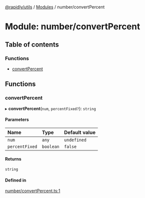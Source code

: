 [@rapidly/utils](../README.md) / [Modules](../modules.md) / number/convertPercent

# Module: number/convertPercent

## Table of contents

### Functions

- [convertPercent](number_convertPercent.md#convertpercent)

## Functions

### convertPercent

▸ **convertPercent**(`num`, `percentFixed?`): `string`

#### Parameters

| Name | Type | Default value |
| :------ | :------ | :------ |
| `num` | `any` | `undefined` |
| `percentFixed` | `boolean` | `false` |

#### Returns

`string`

#### Defined in

[number/convertPercent.ts:1](https://github.com/canguser/rapidly-utils/blob/2ba56f7/main/number/convertPercent.ts#L1)
